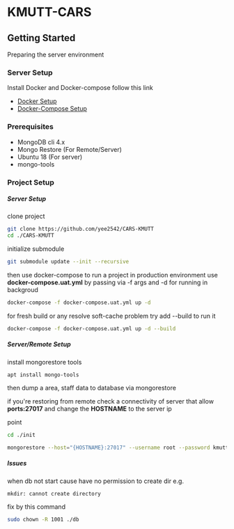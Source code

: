 # KMUTT-CARS
## Getting Started
Preparing the server environment

### Server Setup
Install Docker and Docker-compose follow this link 
- [Docker Setup](https://www.digitalocean.com/community/tutorials/how-to-install-and-use-docker-on-ubuntu-18-04)
- [Docker-Compose Setup](https://www.digitalocean.com/community/tutorials/how-to-install-docker-compose-on-ubuntu-18-04)

### Prerequisites
- MongoDB cli 4.x
- Mongo Restore (For Remote/Server)
- Ubuntu 18 (For server)
- mongo-tools

### Project Setup

##### Server Setup
clone project

```sh
git clone https://github.com/yee2542/CARS-KMUTT
cd ./CARS-KMUTT
```

initialize submodule
```sh
git submodule update --init --recursive
```

then use docker-compose to run a project in production environment use **docker-compose.uat.yml** by passing via -f args and -d for running in backgroud

```sh
docker-compose -f docker-compose.uat.yml up -d
```

for fresh build or any resolve soft-cache problem try add --build to run it

```sh
docker-compose -f docker-compose.uat.yml up -d --build
```

##### Server/Remote Setup

install mongorestore tools

```
apt install mongo-tools
```

then dump a area, staff data to database via mongorestore

if you're restoring from remote check a connectivity of server that allow **ports:27017** and change the **HOSTNAME** to the server ip

point 


```sh
cd ./init

mongorestore --host="{HOSTNAME}:27017" --username root --password kmuttC@Rs2020 --authenticationDatabase admin
```

##### Issues
when db not start cause have no permission to create dir e.g.

`mkdir: cannot create directory`

fix by this command

```sh
sudo chown -R 1001 ./db
```



